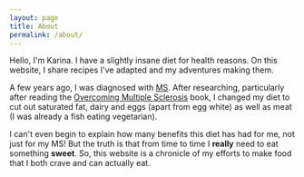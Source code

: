 ```yaml
---
layout: page
title: About
permalink: /about/
---
```


Hello, I'm Karina. I have a slightly insane diet for health reasons. On this
website, I share recipes I've adapted and my adventures making them.

A few years ago, I was diagnosed with [MS][]. After researching, particularly
after reading the [Overcoming Multiple Sclerosis][] book, I changed my diet
to cut out saturated fat, dairy and eggs (apart from egg white) as well as
meat (I was already a fish eating vegetarian).

I can't even begin to explain how many benefits this diet has had for me,
not just for my MS! But the truth is that from time to time I **really**
need to eat something **sweet**. So, this website is a chronicle of my efforts
to make food that I both crave and can actually eat.

[Overcoming Multiple Sclerosis]: http://www.overcomingmultiplesclerosis.org/book/
[MS]: /ms/